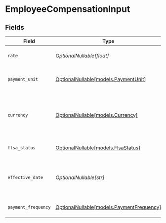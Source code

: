 # EmployeeCompensationInput


## Fields

| Field                                                                                                                              | Type                                                                                                                               | Required                                                                                                                           | Description                                                                                                                        | Example                                                                                                                            |
| ---------------------------------------------------------------------------------------------------------------------------------- | ---------------------------------------------------------------------------------------------------------------------------------- | ---------------------------------------------------------------------------------------------------------------------------------- | ---------------------------------------------------------------------------------------------------------------------------------- | ---------------------------------------------------------------------------------------------------------------------------------- |
| `rate`                                                                                                                             | *OptionalNullable[float]*                                                                                                          | :heavy_minus_sign:                                                                                                                 | The amount paid per payment unit.                                                                                                  | 72000                                                                                                                              |
| `payment_unit`                                                                                                                     | [OptionalNullable[models.PaymentUnit]](../models/paymentunit.md)                                                                   | :heavy_minus_sign:                                                                                                                 | Unit of measurement for employee compensation.                                                                                     | year                                                                                                                               |
| `currency`                                                                                                                         | [OptionalNullable[models.Currency]](../models/currency.md)                                                                         | :heavy_minus_sign:                                                                                                                 | Indicates the associated currency for an amount of money. Values correspond to [ISO 4217](https://en.wikipedia.org/wiki/ISO_4217). | USD                                                                                                                                |
| `flsa_status`                                                                                                                      | [OptionalNullable[models.FlsaStatus]](../models/flsastatus.md)                                                                     | :heavy_minus_sign:                                                                                                                 | The FLSA status for this compensation.                                                                                             |                                                                                                                                    |
| `effective_date`                                                                                                                   | *OptionalNullable[str]*                                                                                                            | :heavy_minus_sign:                                                                                                                 | The date on which a change to an employee's compensation takes effect.                                                             | 2020-08-12                                                                                                                         |
| `payment_frequency`                                                                                                                | [OptionalNullable[models.PaymentFrequency]](../models/paymentfrequency.md)                                                         | :heavy_minus_sign:                                                                                                                 | Frequency of employee compensation.                                                                                                | monthly                                                                                                                            |